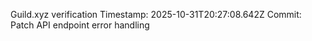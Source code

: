 Guild.xyz verification
Timestamp: 2025-10-31T20:27:08.642Z
Commit: Patch API endpoint error handling